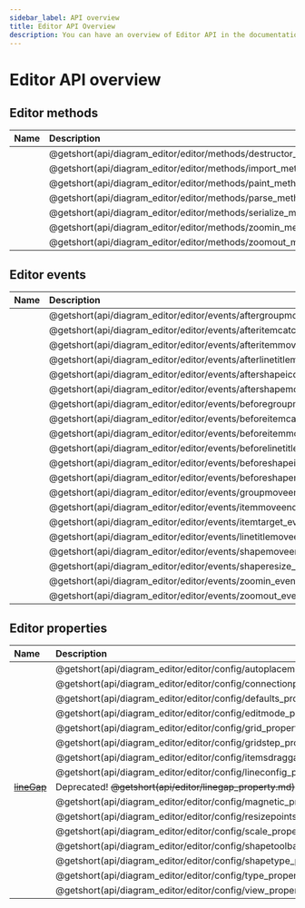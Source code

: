 ```yaml
---
sidebar_label: API overview
title: Editor API Overview
description: You can have an overview of Editor API in the documentation of the DHTMLX JavaScript Diagram library. Browse developer guides and API reference, try out code examples and live demos, and download a free 30-day evaluation version of DHTMLX Diagram.
---
```


# Editor API overview

## Editor methods

| Name                                     				| Description                                     				|
| :---------------------------------------------------- | :------------------------------------------------------------ |
| [](api/diagram_editor/editor/methods/destructor_method.md)    | @getshort(api/diagram_editor/editor/methods/destructor_method.md)     |
| [](api/diagram_editor/editor/methods/import_method.md)    	| @getshort(api/diagram_editor/editor/methods/import_method.md)     	|
| [](api/diagram_editor/editor/methods/paint_method.md)    		| @getshort(api/diagram_editor/editor/methods/paint_method.md)     		|
| [](api/diagram_editor/editor/methods/parse_method.md)    		| @getshort(api/diagram_editor/editor/methods/parse_method.md)     		|
| [](api/diagram_editor/editor/methods/serialize_method.md)    	| @getshort(api/diagram_editor/editor/methods/serialize_method.md)     	|
| [](api/diagram_editor/editor/methods/zoomin_method.md)    	| @getshort(api/diagram_editor/editor/methods/zoomin_method.md)     	|
| [](api/diagram_editor/editor/methods/zoomout_method.md)    	| @getshort(api/diagram_editor/editor/methods/zoomout_method.md)     	|


## Editor events

| Name                                         			 	| Description                                         			  	|
| :-------------------------------------------------------- | :---------------------------------------------------------------- |
| [](api/diagram_editor/editor/events/aftergroupmove_event.md)  	| @getshort(api/diagram_editor/editor/events/aftergroupmove_event.md)    	|
| [](api/diagram_editor/editor/events/afteritemcatch_event.md)  	| @getshort(api/diagram_editor/editor/events/afteritemcatch_event.md)    	|
| [](api/diagram_editor/editor/events/afteritemmove_event.md)   	| @getshort(api/diagram_editor/editor/events/afteritemmove_event.md)     	|
| [](api/diagram_editor/editor/events/afterlinetitlemove_event.md) | @getshort(api/diagram_editor/editor/events/afterlinetitlemove_event.md)  |
| [](api/diagram_editor/editor/events/aftershapeiconclick_event.md)| @getshort(api/diagram_editor/editor/events/aftershapeiconclick_event.md) |
| [](api/diagram_editor/editor/events/aftershapemove_event.md)  	| @getshort(api/diagram_editor/editor/events/aftershapemove_event.md)   	|
| [](api/diagram_editor/editor/events/beforegroupmove_event.md)  	| @getshort(api/diagram_editor/editor/events/beforegroupmove_event.md)   	|
| [](api/diagram_editor/editor/events/beforeitemcatch_event.md)  	| @getshort(api/diagram_editor/editor/events/beforeitemcatch_event.md)   	|
| [](api/diagram_editor/editor/events/beforeitemmove_event.md)  	| @getshort(api/diagram_editor/editor/events/beforeitemmove_event.md)   	|
| [](api/diagram_editor/editor/events/beforelinetitlemove_event.md)| @getshort(api/diagram_editor/editor/events/beforelinetitlemove_event.md) |
| [](api/diagram_editor/editor/events/beforeshapeiconclick_event.md) | @getshort(api/diagram_editor/editor/events/beforeshapeiconclick_event.md) |
| [](api/diagram_editor/editor/events/beforeshapemove_event.md)  	| @getshort(api/diagram_editor/editor/events/beforeshapemove_event.md)   	|
| [](api/diagram_editor/editor/events/groupmoveend_event.md)  		| @getshort(api/diagram_editor/editor/events/groupmoveend_event.md)   		|
| [](api/diagram_editor/editor/events/itemmoveend_event.md)  		| @getshort(api/diagram_editor/editor/events/itemmoveend_event.md)   		|
| [](api/diagram_editor/editor/events/itemtarget_event.md)  		| @getshort(api/diagram_editor/editor/events/itemtarget_event.md)   		|
| [](api/diagram_editor/editor/events/linetitlemoveend_event.md)  	| @getshort(api/diagram_editor/editor/events/linetitlemoveend_event.md)   	|
| [](api/diagram_editor/editor/events/shapemoveend_event.md)  		| @getshort(api/diagram_editor/editor/events/shapemoveend_event.md)   		|
| [](api/diagram_editor/editor/events/shaperesize_event.md)  		| @getshort(api/diagram_editor/editor/events/shaperesize_event.md)   		|
| [](api/diagram_editor/editor/events/zoomin_event.md)  			| @getshort(api/diagram_editor/editor/events/zoomin_event.md)   			|
| [](api/diagram_editor/editor/events/zoomout_event.md)  			| @getshort(api/diagram_editor/editor/events/zoomout_event.md)   			|


## Editor properties


| Name                                         				 | Description                                         			  |
| :--------------------------------------------------------- | :------------------------------------------------------------- |
| [](api/diagram_editor/editor/config/autoplacement_property.md)   | @getshort(api/diagram_editor/editor/config/autoplacement_property.md) |
| [](api/diagram_editor/editor/config/connectionpoints_property.md) | @getshort(api/diagram_editor/editor/config/connectionpoints_property.md) |
| [](api/diagram_editor/editor/config/defaults_property.md)    	 | @getshort(api/diagram_editor/editor/config/defaults_property.md) 	  |
| [](api/diagram_editor/editor/config/editmode_property.md)         | @getshort(api/diagram_editor/editor/config/editmode_property.md) 	  |
| [](api/diagram_editor/editor/config/grid_property.md)    	     | @getshort(api/diagram_editor/editor/config/grid_property.md)          |
| [](api/diagram_editor/editor/config/gridstep_property.md)    	 | @getshort(api/diagram_editor/editor/config/gridstep_property.md) 	  |
| [](api/diagram_editor/editor/config/itemsdraggable_property.md)   | @getshort(api/diagram_editor/editor/config/itemsdraggable_property.md)|
| [](api/diagram_editor/editor/config/lineconfig_property.md)    	 | @getshort(api/diagram_editor/editor/config/lineconfig_property.md)    |
| [~~lineGap~~](api/editor/linegap_property.md)        | Deprecated! ~~@getshort(api/editor/linegap_property.md)~~        |
| [](api/diagram_editor/editor/config/magnetic_property.md)    	 | @getshort(api/diagram_editor/editor/config/magnetic_property.md)      |
| [](api/diagram_editor/editor/config/resizepoints_property.md)     | @getshort(api/diagram_editor/editor/config/resizepoints_property.md)  |
| [](api/diagram_editor/editor/config/scale_property.md)    	     | @getshort(api/diagram_editor/editor/config/scale_property.md)         |
| [](api/diagram_editor/editor/config/shapetoolbar_property.md)     | @getshort(api/diagram_editor/editor/config/shapetoolbar_property.md)  |
| [](api/diagram_editor/editor/config/shapetype_property.md)    	 | @getshort(api/diagram_editor/editor/config/shapetype_property.md)     |
| [](api/diagram_editor/editor/config/type_property.md)    	     | @getshort(api/diagram_editor/editor/config/type_property.md)          |
| [](api/diagram_editor/editor/config/view_property.md)    	     | @getshort(api/diagram_editor/editor/config/view_property.md)          |